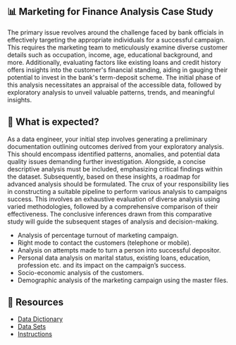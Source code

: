 ## 📊 Marketing for Finance Analysis Case Study
The primary issue revolves around the challenge faced by bank officials in effectively targeting the
appropriate individuals for a successful campaign. This requires the marketing team to meticulously
examine diverse customer details such as occupation, income, age, educational background, and
more. Additionally, evaluating factors like existing loans and credit history offers insights into the
customer's financial standing, aiding in gauging their potential to invest in the bank's term-deposit
scheme. The initial phase of this analysis necessitates an appraisal of the accessible data, followed by
exploratory analysis to unveil valuable patterns, trends, and meaningful insights.

## 🤔 What is expected?
As a data engineer, your initial step involves generating a preliminary documentation outlining outcomes derived from your exploratory analysis. This should encompass identified patterns, anomalies, and potential data quality issues demanding further investigation. Alongside, a concise descriptive analysis must be included, emphasizing critical findings within the dataset. Subsequently, based on these insights, a roadmap for advanced analysis should be formulated. The crux of your responsibility lies in constructing a suitable pipeline to perform various analysis to campaigns success. This involves an exhaustive evaluation of diverse analysis using varied methodologies, followed by a comprehensive comparison of their effectiveness. The conclusive inferences drawn from this comparative study will guide the subsequent stages of analysis and decision-making.

* Analysis of percentage turnout of marketing campaign.
* Right mode to contact the customers (telephone or mobile).
* Analysis on attempts made to turn a person into successful depositor.
* Personal data analysis on marital status, existing loans, education, profession etc. and its impact on the campaign’s success.
* Socio-economic analysis of the customers.
* Demographic analysis of the marketing campaign using the master files.

## 🔗 Resources

* [Data Dictionary](https://github.com/manojkumarsingh77/Shell2023/blob/main/MarketingForFinance/DataDictionary/MarketingForFinance_DD.pdf)
* [Data Sets](https://github.com/manojkumarsingh77/Shell2023/blob/main/MarketingForFinance/DataSets/MarketingForFinanceDataset.zip)
* [Instructions](https://notepad.pw/shellidasep23)
